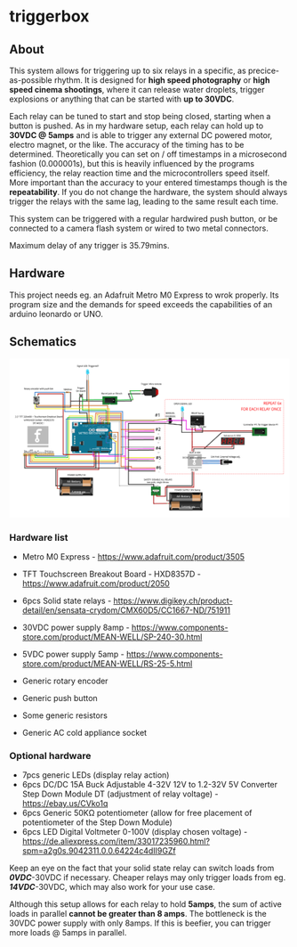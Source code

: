 # triggerbox

## About

This system allows for triggering up to six relays in a specific, as precice-as-possible rhythm.
It is designed for **high speed photography** or **high speed cinema shootings**,
where it can release water droplets, trigger explosions or anything that can be started with **up to 30VDC**.

Each relay can be tuned to start and stop being closed, starting when a button is pushed.
As in my hardware setup, each relay can hold up to **30VDC @ 5amps** and is able to trigger any external DC powered motor, electro magnet, or the like.
The accuracy of the timing has to be determined. Theoretically you can set on / off timestamps in a microsecond fashion (0.000001s), but this is heavily influenced by the programs efficiency, the relay reaction time and the microcontrollers speed itself. More important than the accuracy to your entered timestamps though is the **repeatability**. If you do not change the hardware, the system should always trigger the relays with the same lag, leading to the same result each time.

This system can be triggered with a regular hardwired push button, or be connected to a camera flash system or wired to two metal connectors.

Maximum delay of any trigger is 35.79mins.


## Hardware

This project needs eg. an Adafruit Metro M0 Express to wrok properly. Its program size and the demands for speed exceeds the capabilities of an arduino leonardo or UNO.


## Schematics

![Schematics](./schematics/triggerbox.png)


### Hardware list

- Metro M0 Express - https://www.adafruit.com/product/3505
- TFT Touchscreen Breakout Board - HXD8357D - https://www.adafruit.com/product/2050
- 6pcs Solid state relays - https://www.digikey.ch/product-detail/en/sensata-crydom/CMX60D5/CC1667-ND/751911
- 30VDC power supply 8amp - https://www.components-store.com/product/MEAN-WELL/SP-240-30.html
- 5VDC power supply 5amp - https://www.components-store.com/product/MEAN-WELL/RS-25-5.html

- Generic rotary encoder
- Generic push button
- Some generic resistors
- Generic AC cold appliance socket

### Optional hardware
- 7pcs generic LEDs (display relay action)
- 6pcs DC/DC 15A Buck Adjustable 4-32V 12V to 1.2-32V 5V Converter Step Down Module DT (adjustment of relay voltage) - https://ebay.us/CVko1q
- 6pcs Generic 50KΩ potentiometer (allow for free placement of potentiometer of the Step Down Module)
- 6pcs LED Digital Voltmeter 0-100V (display chosen voltage) - https://de.aliexpress.com/item/33017235960.html?spm=a2g0s.9042311.0.0.64224c4dII9GZf

Keep an eye on the fact that your solid state relay can switch loads from ***0VDC***-30VDC if necessary.
Cheaper relays may only trigger loads from eg. ***14VDC***-30VDC, which may also work for your use case.

Although this setup allows for each relay to hold **5amps**, the sum of active loads in parallel **cannot be greater than 8 amps**.
The bottleneck is the 30VDC power supply with only 8amps. If this is beefier, you can trigger more loads @ 5amps in parallel.
